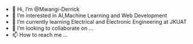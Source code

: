 - 👋 Hi, I’m @Mwangi-Derrick
- 👀 I’m interested in AI,Machine Learning and Web Development 
- 🌱 I’m currently learning Electrical and Electronic Engineering at JKUAT
- 💞️ I’m looking to collaborate on ...
- 📫 How to reach me ...

<!---
Mwangi-Derrick/Mwangi-Derrick is a ✨ special ✨ repository because its `README.md` (this file) appears on your GitHub profile.
You can click the Preview link to take a look at your changes.
--->
